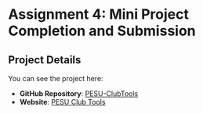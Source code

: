 # Assignment 4: Mini Project Completion and Submission

## Project Details

You can see the project here:

- **GitHub Repository**: [PESU-ClubTools](https://github.com/nishantHolla/PESU-ClubTools)
- **Website**: [PESU Club Tools](https://pesu-club-tools.vercel.app)
